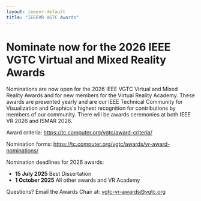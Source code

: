 ```yaml
---
layout: ieeevr-default
title: "IEEEVR VGTC Awards"
---
```



<!--p class="big_title" style="padding-bottom:0; margin-bottom:0">VGTC </p-->

<h1>Nominate now for the 2026 IEEE VGTC Virtual and Mixed Reality Awards</h1>

<p>Nominations are now open for the 2026 IEEE VGTC Virtual and Mixed Reality Awards and for new members for the Virtual Reality  Academy.  These awards are presented yearly and are our IEEE Technical Community for Visualization and Graphics's highest recognition  for contributions by members of our community.  There will be awards ceremonies at both IEEE VR 2026 and ISMAR 2026.</p>

<p>Award criteria:  <a href="https://tc.computer.org/vgtc/award-criteria/" target="_blank">https://tc.computer.org/vgtc/award-criteria/</a></p>

<p>Nomination forms:  <a href="https://tc.computer.org/vgtc/awards/vr-award-nominations/" target="_blank">https://tc.computer.org/vgtc/awards/vr-award-nominations/</a></p>

<p>Nomination deadlines for 2026 awards:</p>
<ul>
<li><strong>15 July 2025</strong>         Best Dissertation</li>
<li><strong>1 October 2025</strong>     All other awards and VR Academy</li>
</ul>

<p>
Questions?  Email the Awards Chair at:  <a href="mailto:vgtc-vr-awards@vgtc.org">vgtc-vr-awards@vgtc.org</a></p>


<div style="display:none">
    <h1>IEEE 2025 VGTC Virtual Reality Awards</h1>
    <p>
        The IEEE VGTC Virtual Reality Awards recognize and honor individuals who have made a significant contribution to our broadly defined virtual, augmented, mixed, and extended reality community through their research and/or service. 
    </p>
    <p>
        Except for the Outstanding Dissertation Award (those nominations closed in September), all nominations were due by <strong>January 5<sup>th</sup>, 2025</strong>.  In 2025 for the first time, we will recognize all of the VGTC VR award winners at both IEEE VR and IEEE ISMAR.  Recipients may choose to receive their award at either conference.
    </p>
    <ul class="extraSpacing">
        <li>
            <a href="{{"/assets/award/IEEE_VGTC_VR_Awards_2025_Call_for_Nominations.pdf" | relative_url }}"  target="_blank">Call for NOMINATIONS</a>
        </li>
        <li>
            <a href="https://tc.computer.org/vgtc/award-criteria/" target="_blank">IEEE VGTC Awards Overview and Criteria</a>
        </li>
    </ul>   
    
    <p>
        <h2>Awards:</h2>
        <ul class="extraSpacing">
		
            <li>
            <strong style="color:black">IEEE VGTC Virtual Reality Lifetime Achievement</strong>
            <br>
            <a class="specialLink" href="https://tc.computer.org/vgtc/award-criteria/#lifetime" target="_blank">View Award Criteria</a>&nbsp;|&nbsp;<a class="specialLink" href="https://tc.computer.org/vgtc/awards/virtual-augmented-reality-technical-awards/" target="_blank">View Previous Winners</a>&nbsp;|&nbsp;<a class="specialLink" href="https://forms.gle/skXmVG6QJkjQtTXH6">Submit a Nomination</a></li>

            <li>
            <strong style="color:black">IEEE VGTC Virtual Reality Technical Achievement</strong>
            <br>
            <a class="specialLink" href="https://tc.computer.org/vgtc/award-criteria/#technical" target="_blank">View Award Criteria</a>&nbsp;|&nbsp;<a class="specialLink" href="https://tc.computer.org/vgtc/awards/virtual-augmented-reality-technical-awards/" target="_blank">View Previous Winners</a>&nbsp;|&nbsp;<a class="specialLink" href="https://forms.gle/vTZ5czAKgQDz1RPE9">Submit a Nomination</a></li>

            <li>
            <strong style="color:black">IEEE VGTC Virtual Reality Significant New Researcher</strong>
            <br>
            <a class="specialLink" href="https://tc.computer.org/vgtc/award-criteria/#new_researcher" target="_blank">View Award Criteria</a>&nbsp;|&nbsp;<a class="specialLink" href="https://tc.computer.org/vgtc/awards/virtual-augmented-reality-technical-awards/" target="_blank">View Previous Winners</a>&nbsp;|&nbsp;<a class="specialLink" href="https://forms.gle/yzgkwbGDMoX9gPAU7" >Submit a Nomination</a></li>

            <li>
            <strong style="color:black">IEEE VGTC Virtual Reality Dissertation Award</strong>
            <br>
            <a class="specialLink" href="https://tc.computer.org/vgtc/award-criteria/#dissertation" target="_blank">View Award Criteria</a>&nbsp;|&nbsp;<a class="specialLink" href="https://tc.computer.org/vgtc/awards/vr-doctoral-dissertation-award/" target="_blank">View Previous Winners</a>&nbsp;&nbsp; <br>  2025 Nominations closed August 31<sup>st</sup><br> 2026 Nominations close TBD</li>

            <li>
            <strong style="color:black">IEEE VGTC Virtual Reality Service Award</strong>
            <br>
            <a class="specialLink" href="https://tc.computer.org/vgtc/award-criteria/#service" target="_blank">View Award Criteria</a>&nbsp;|&nbsp;<a class="specialLink" href="https://tc.computer.org/vgtc/awards/service-awards/" target="_blank">View Previous Winners</a>&nbsp;|&nbsp;<a class="specialLink" href="https://forms.gle/wnJ5yq9HEZQUWjac7">Submit a Nomination</a></li>

            <li>
            <strong style="color:black">IEEE VGTC Virtual Reality Academy</strong>
            <br>
            <a class="specialLink" href="https://tc.computer.org/vgtc/award-criteria/#academy" target="_blank">View Award Criteria</a>&nbsp;|&nbsp;<a class="specialLink" href="https://tc.computer.org/vgtc/awards/virtual-reality-academy//" target="_blank">View Previous Winners</a>&nbsp;|&nbsp;<a class="specialLink" href="https://forms.gle/XEuocc6gxrzHrLMX7">Submit a Nomination</a></li>            
        </ul>
    </p>

    <p>
        For questions or additional information please email IEEE VGTC VR Awards Program Chair, currently Mary Whitton, 
        at <a href="mailto:vgtc-vr-awards@vgtc.org">vgtc-vr-awards@vgtc.org</a>.
    </p>

</div>
